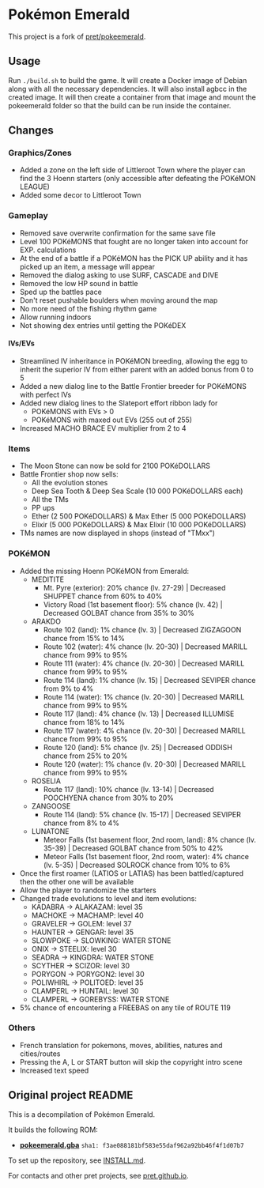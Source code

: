 # Pokémon Emerald

This project is a fork of [pret/pokeemerald](https://github.com/pret/pokeemerald).

## Usage

Run `./build.sh` to build the game. It will create a Docker image of Debian along with all the necessary dependencies. It will also install agbcc in the created image.
It will then create a container from that image and mount the pokeemerald folder so that the build can be run inside the container.

## Changes

### Graphics/Zones

* Added a zone on the left side of Littleroot Town where the player can find the 3 Hoenn starters (only accessible after defeating the POKéMON LEAGUE)
* Added some decor to Littleroot Town

### Gameplay

* Removed save overwrite confirmation for the same save file
* Level 100 POKéMONS that fought are no longer taken into account for EXP. calculations
* At the end of a battle if a POKéMON has the PICK UP ability and it has picked up an item, a message will appear
* Removed the dialog asking to use SURF, CASCADE and DIVE
* Removed the low HP sound in battle
* Sped up the battles pace
* Don't reset pushable boulders when moving around the map
* No more need of the fishing rhythm game
* Allow running indoors
* Not showing dex entries until getting the POKéDEX

#### IVs/EVs

* Streamlined IV inheritance in POKéMON breeding, allowing the egg to inherit the superior IV from either parent with an added bonus from 0 to 5
* Added a new dialog line to the Battle Frontier breeder for POKéMONS with perfect IVs
* Added new dialog lines to the Slateport effort ribbon lady for 
    * POKéMONS with EVs > 0
    * POKéMONS with maxed out EVs (255 out of 255)
* Increased MACHO BRACE EV multiplier from 2 to 4

### Items

* The Moon Stone can now be sold for 2100 POKéDOLLARS
* Battle Frontier shop now sells:
    * All the evolution stones
    * Deep Sea Tooth & Deep Sea Scale (10 000 POKéDOLLARS each)
    * All the TMs
    * PP ups
    * Ether (2 500 POKéDOLLARS) & Max Ether (5 000 POKéDOLLARS)
    * Elixir (5 000 POKéDOLLARS) & Max Elixir (10 000 POKéDOLLARS)
* TMs names are now displayed in shops (instead of "TMxx")

### POKéMON

* Added the missing Hoenn POKéMON from Emerald:
    - MEDITITE
        - Mt. Pyre (exterior): 20% chance (lv. 27-29) | Decreased SHUPPET chance from 60% to 40%
        - Victory Road (1st basement floor): 5% chance (lv. 42) | Decreased GOLBAT chance from 35% to 30%
    - ARAKDO
        - Route 102 (land): 1% chance (lv. 3) | Decreased ZIGZAGOON chance from 15% to 14%
        - Route 102 (water): 4% chance (lv. 20-30) | Decreased MARILL chance from 99% to 95%
        - Route 111 (water): 4% chance (lv. 20-30) | Decreased MARILL chance from 99% to 95%
        - Route 114 (land): 1% chance (lv. 15) | Decreased SEVIPER chance from 9% to 4%
        - Route 114 (water): 1% chance (lv. 20-30) | Decreased MARILL chance from 99% to 95%
        - Route 117 (land): 4% chance (lv. 13) | Decreased ILLUMISE chance from 18% to 14%
        - Route 117 (water): 4% chance (lv. 20-30) | Decreased MARILL chance from 99% to 95%
        - Route 120 (land): 5% chance (lv. 25) | Decreased ODDISH chance from 25% to 20%
        - Route 120 (water): 1% chance (lv. 20-30) | Decreased MARILL chance from 99% to 95%
    - ROSELIA
        - Route 117 (land): 10% chance (lv. 13-14) | Decreased POOCHYENA chance from 30% to 20%
    - ZANGOOSE
        - Route 114 (land): 5% chance (lv. 15-17) | Decreased SEVIPER chance from 8% to 4%
    - LUNATONE
        - Meteor Falls (1st basement floor, 2nd room, land): 8% chance (lv. 35-39) | Decreased GOLBAT chance from 50% to 42%
        - Meteor Falls (1st basement floor, 2nd room, water): 4% chance (lv. 5-35) | Decreased SOLROCK chance from 10% to 6%
* Once the first roamer (LATIOS or LATIAS) has been battled/captured then the other one will be available
* Allow the player to randomize the starters
* Changed trade evolutions to level and item evolutions:
    - KADABRA -> ALAKAZAM: level 35
    - MACHOKE -> MACHAMP: level 40
    - GRAVELER -> GOLEM: level 37
    - HAUNTER -> GENGAR: level 35
    - SLOWPOKE -> SLOWKING: WATER STONE
    - ONIX -> STEELIX: level 30
    - SEADRA -> KINGDRA: WATER STONE
    - SCYTHER -> SCIZOR: level 30
    - PORYGON -> PORYGON2: level 30
    - POLIWHIRL -> POLITOED: level 35
    - CLAMPERL -> HUNTAIL: level 30
    - CLAMPERL -> GOREBYSS: WATER STONE
* 5% chance of encountering a FREEBAS on any tile of ROUTE 119

### Others

* French translation for pokemons, moves, abilities, natures and cities/routes
* Pressing the A, L or START button will skip the copyright intro scene
* Increased text speed 

## Original project README

This is a decompilation of Pokémon Emerald.

It builds the following ROM:

* [**pokeemerald.gba**](https://datomatic.no-intro.org/index.php?page=show_record&s=23&n=1961) `sha1: f3ae088181bf583e55daf962a92bb46f4f1d07b7`

To set up the repository, see [INSTALL.md](INSTALL.md).

For contacts and other pret projects, see [pret.github.io](https://pret.github.io/).
